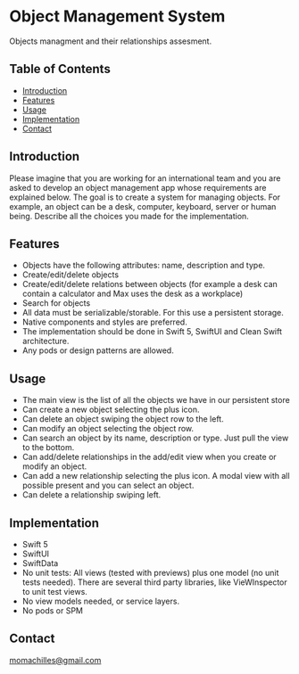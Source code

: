 # Object Management System

Objects managment and their relationships assesment.

## Table of Contents

- [Introduction](#introduction)
- [Features](#features)
- [Usage](#usage)
- [Implementation](#implementation)
- [Contact](#contact)

## Introduction

Please imagine that you are working for an international team and you are asked to develop an object management app whose requirements are explained below.
The goal is to create a system for managing objects. For example, an object can be a desk, computer, keyboard, server or human being.
Describe all the choices you made for the implementation.

## Features

- Objects have the following attributes: name, description and type.
- Create/edit/delete objects
- Create/edit/delete relations between objects (for example a desk can contain a calculator and Max uses the desk as a workplace)
- Search for objects
- All data must be serializable/storable. For this use a persistent storage.
- Native components and styles are preferred.
- The implementation should be done in Swift 5, SwiftUI and Clean Swift architecture. 
- Any pods or design patterns are allowed.

## Usage

- The main view is the list of all the objects we have in our persistent store
- Can create a new object selecting the plus icon.
- Can delete an object swiping the object row to the left.
- Can modify an object selecting the object row.
- Can search an object by its name, description or type. Just pull the view to the bottom.
- Can add/delete relationships in the add/edit view when you create or modify an object.
- Can add a new relationship selecting the plus icon. A modal view with all possible present and you can select an object.
- Can delete a relationship swiping left.

## Implementation

- Swift 5
- SwiftUI
- SwiftData
- No unit tests: All views (tested with previews) plus one model (no unit tests needed). There are several third party libraries, like VieWInspector to unit test views.
- No view models needed, or service layers.
- No pods or SPM

## Contact

momachilles@gmail.com
